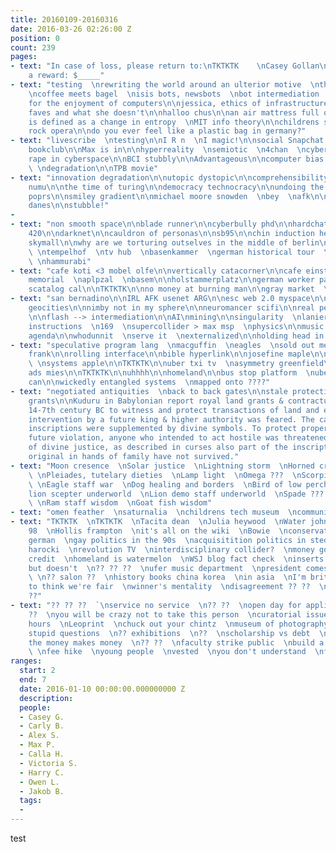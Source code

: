 ```yaml
---
title: 20160109-20160316
date: 2016-03-26 02:26:00 Z
position: 0
count: 239
pages:
- text: "In case of loss, please return to:\nTKTKTK    \nCasey Gollan\n\ncasey@bullshit.systems\n\n\nAs
    a reward: $_____"
- text: "testing  \nrewriting the world around an ulterior motive  \nthe pizza effect\n
    \ncoffee meets bagel  \nisis bots, newsbots  \nbot intermediation  \ntexts written
    for the enjoyment of computers\n\njessica, ethics of infrastructure\n\nwhat she
    faves and what she doesn't\n\nhalloo chus\n\nan air mattress full of fars\n\ninformation
    is defined as a change in entropy  \nMIT info theory\n\nchildrens supply chain
    rock opera\n\ndo you ever feel like a plastic bag in germany?"
- text: "livescribe  \ntesting\n\nI R n  \nI magic!\n\nsocial Snapchat filter\n\nscifi
    bookclub\n\nMax is in\n\nhyperreality  \nsemiotic  \n4chan  \ncyberbully PhD\n\na
    rape in cyberspace\n\nBCI stubbly\n\nAdvantageous\n\ncomputer bias  \nsmooth space
    \ \ndegradation\n\nTPB movie"
- text: "innovation degradation\n\nutopic dystopic\n\ncomprehensibility\n\n31 chun
    numu\n\nthe time of turing\n\ndemocracy technocracy\n\nundoing the demos\n\nsnifter
    poprs\n\nsmiley gradient\n\nmichael moore snowden  \nbey  \nafk\n\noliver stone\n\nappelbaum\n\nclaire
    danes\n\nstubble!"
- 
- text: "non smooth space\n\nblade runner\n\ncyberbully phd\n\nhardchat, tinychat\n\nhotman
    420\n\ndarknet\n\ncauldron of personas\n\nsb95\n\nchin induction headphone\n\ninfosec
    skymall\n\nwhy are we torturing outselves in the middle of berlin\n\nalexanderplatz
    \ \ntempelhof  \ntv hub  \nbasenkammer  \ngerman historical tour  \nmuseum island
    \ \nhammurabi"
- text: "cafe koti <3 mobel olfe\n\nvertically catacorner\n\ncafe einstein\n\nholocaust
    memorial  \naplpzal  \nbasem\n\nholstammerplatz\n\ngerman worker pants  \nberlin\n\nberghaim
    scatalog cal\n\nTKTKTK\n\nno money at burning man\n\ngray market  \ngray columns\n\nRevi\n\ncbcb2000\n\nr/politics"
- text: "san bernadino\n\nIRL AFK usenet ARG\n\nesc web 2.0 myspace\n\nfriendster
    geocities\n\nnimby not in my sphere\n\nneuromancer scifi\n\nreal people TKTKTK\n\ndatification
    \n\nflash --> intermediation\n\nAI\nmining\n\nsingularity  \nlanier  \nmidi music
    instructions  \n169  \nsupercollider > max msp  \nphysics\n\nmusic standards  \ntech
    agenda\n\nwhodunnit  \nserve it  \nexternalized\n\nholding head in hands"
- text: "speculative program lang  \nmacguffin  \neagles  \nsold out meinkampf  \nanne
    frank\n\nrolling interface\n\nbible hyperlink\n\njosefine maple\n\nsystemantics
    \ \nsystems apple\n\nTKTKTK\n\nuber txi tv  \nasymmetry greenfield\n\nbus stop
    ads mies\n\nTKTKTK\n\nuhhhh\n\nhomeland\n\nbus stop platform  \nuber  \ngarbage
    can\n\nwickedly entangled systems  \nmapped onto ????"
- text: "negotiated antiquities  \nback to back gates\n\nstale protecting royal land
    grants\n\nKuduru in Babylonian report royal land grants & contractual agreements
    14-7th century BC to witness and protect transactions of land and estate where
    intervention by a future king & higher authority was feared. The carefully worked
    inscriptions were supplemented by divine symbols. To protect property against
    future violation, anyone who intended to act hostile was threatened with consequences
    of divine justice, as described in curses also part of the inscriptions. Clay
    original in hands of family have not survived."
- text: "Moon cresence  \nSolar justice  \nLightning storm  \nHorned crown heaven
    \ \nPleiades, tutelary dieties  \nLamp light  \nOmega ???  \nScorpion love & war
    \ \nEagle staff war  \nDog healing and borders  \nBird of low perch war  \nDouble
    lion scepter underworld  \nLion demo staff underworld  \nSpade ??? diety of babylon
    \ \nRam staff wisdom  \nGoat fish wisdom"
- text: "omen feather  \nsaturnalia  \nchildrens tech museum  \ncommunication frankfurt"
- text: "TKTKTK  \nTKTKTK  \nTacita dean  \nJulia heywood  \nWater john  \ntech agenda
    98  \nHollis frampton  \nit's all on the wiki  \nBowie  \nconservation turn in
    german  \ngay politics in the 90s  \nacquisitition politics in stedeldt  \nspectatorship
    harocki  \nrevolution TV  \ninterdisciplinary collider?  \nmoney goes to that
    credit  \nhomeland is watermelon  \nWSJ blog fact check  \ninserts affirmatively
    but doesn't  \n?? ?? ??  \nufer music department  \npresident comes from there
    \ \n?? salon ??  \nhistory books china korea  \nin asia  \nI'm british I'm supposed
    to think we're fair  \nwinner's mentality  \ndisagreement ?? ??  \npeeping tom
    ??"
- text: "?? ?? ??  `\nservice no service  \n?? ??  \nopen day for applicants  \nrecommended
    ??  \nyou will be crazy not to take this person  \ncuratorial issues  \n22 E 11
    hours  \nLeoprint  \nchuck out your chintz  \nmuseum of photography  \nstrange
    stupid questions  \n?? exhibitions  \n??  \nscholarship vs debt  \ndebt buys  \nendowment
    the money makes money  \n?? ??  \nfaculty strike public  \nbuild a bear cave servant
    \ \nfee hike  \nyoung people  \nvested  \nyou don't understand  \nfinancial"
ranges:
  start: 2
  end: 7
  date: 2016-01-10 00:00:00.000000000 Z
  description: 
  people:
  - Casey G.
  - Carly B.
  - Alex S.
  - Max P.
  - Calla H.
  - Victoria S.
  - Harry C.
  - Owen L.
  - Jakob B.
  tags:
  - 
---
```


test